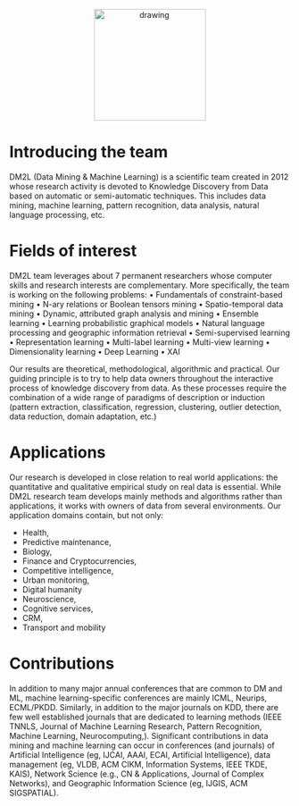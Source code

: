 <p align="center"><img src="https://projet.liris.cnrs.fr/dm2l/pics/logo_DM2L.png" alt="drawing" width="200"/></p>

# Introducing the team

DM2L (Data Mining & Machine Learning) is a scientific team created in 2012 whose research activity is devoted to Knowledge Discovery from Data based on automatic or semi-automatic techniques. This includes data mining, machine learning, pattern recognition, data analysis, natural language processing, etc. 

# Fields of interest

DM2L team leverages about 7 permanent researchers whose computer skills and research interests are complementary. More specifically, the team is working on the following problems:
•	Fundamentals of constraint-based mining
•	N-ary relations or Boolean tensors mining
•	Spatio-temporal data mining
•	Dynamic, attributed graph analysis and mining
•	Ensemble learning
•	Learning probabilistic graphical models
•	Natural language processing and geographic information retrieval
•	Semi-supervised learning
•	Representation learning
•	Multi-label learning
•	Multi-view learning
•	Dimensionality learning
•	Deep Learning
•	XAI

Our results are theoretical, methodological, algorithmic and practical. Our guiding principle is to try to help data owners throughout the interactive process of knowledge discovery from data. As these processes require the combination of a wide range of paradigms of description or induction (pattern extraction, classification, regression, clustering, outlier detection, data reduction, domain adaptation, etc.)

# Applications
Our research is developed in close relation to real world applications: the quantitative and qualitative empirical study on real data is essential. While DM2L research team develops mainly methods and algorithms rather than applications, it works with owners of data from several environments. Our application domains contain, but not only:
-	Health,
-	Predictive maintenance,
-	Biology,
-	Finance and Cryptocurrencies,
-	Competitive intelligence,
-	Urban monitoring, 
-	Digital humanity
-	Neuroscience,
-	Cognitive services, 
-	CRM,
-	Transport and mobility 

# Contributions
In addition to many major annual conferences that are common to DM and ML, machine learning-specific conferences are mainly ICML, Neurips, ECML/PKDD. Similarly, in addition to the major journals on KDD, there are few well established journals that are dedicated to learning methods (IEEE TNNLS, Journal of Machine Learning Research, Pattern Recognition, Machine Learning, Neurocomputing,). Significant contributions in data mining and machine learning can occur in conferences (and journals) of Artificial Intelligence (eg, IJCAI, AAAI, ECAI, Artificial Intelligence), data management (eg, VLDB, ACM CIKM, Information Systems, IEEE TKDE, KAIS), Network Science (e.g., CN & Applications, Journal of Complex Networks), and Geographic Information Science (eg, IJGIS, ACM SIGSPATIAL).
